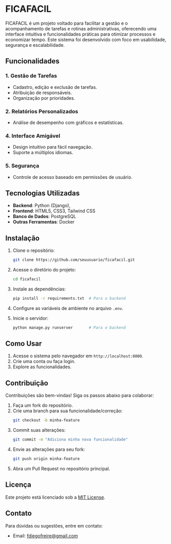 # FICAFACIL

FICAFACIL é um projeto voltado para facilitar a gestão e o acompanhamento de tarefas e rotinas administrativas, oferecendo uma interface intuitiva e funcionalidades práticas para otimizar processos e economizar tempo. Este sistema foi desenvolvido com foco em usabilidade, segurança e escalabilidade.

## Funcionalidades

### 1. **Gestão de Tarefas**
   - Cadastro, edição e exclusão de tarefas.
   - Atribuição de responsáveis.
   - Organização por prioridades.

### 2. **Relatórios Personalizados**
   - Análise de desempenho com gráficos e estatísticas.

### 4. **Interface Amigável**
   - Design intuitivo para fácil navegação.
   - Suporte a múltiplos idiomas.

### 5. **Segurança**
   - Controle de acesso baseado em permissões de usuário.

## Tecnologias Utilizadas

- **Backend**: Python (Django),
- **Frontend**: HTML5, CSS3, Tailwind CSS
- **Banco de Dados**: PostgreSQL
- **Outras Ferramentas**: Docker

## Instalação

1. Clone o repositório:
   ```bash
   git clone https://github.com/seuusuario/ficafacil.git
   ```
2. Acesse o diretório do projeto:
   ```bash
   cd ficafacil
   ```
3. Instale as dependências:
   ```bash
   pip install -r requirements.txt  # Para o backend
   ```
4. Configure as variáveis de ambiente no arquivo `.env`.

5. Inicie o servidor:
   ```bash
   python manage.py runserver       # Para o backend
   ```

## Como Usar

1. Acesse o sistema pelo navegador em `http://localhost:8000`.
2. Crie uma conta ou faça login.
3. Explore as funcionalidades.

## Contribuição

Contribuições são bem-vindas! Siga os passos abaixo para colaborar:

1. Faça um fork do repositório.
2. Crie uma branch para sua funcionalidade/correção:
   ```bash
   git checkout -b minha-feature
   ```
3. Commit suas alterações:
   ```bash
   git commit -m "Adiciona minha nova funcionalidade"
   ```
4. Envie as alterações para seu fork:
   ```bash
   git push origin minha-feature
   ```
5. Abra um Pull Request no repositório principal.

## Licença

Este projeto está licenciado sob a [MIT License](LICENSE).

## Contato

Para dúvidas ou sugestões, entre em contato:
- Email: fdiegofreire@gmail.com
